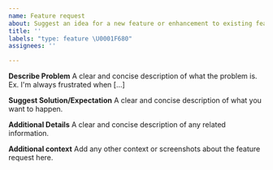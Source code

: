 ```yaml
---
name: Feature request
about: Suggest an idea for a new feature or enhancement to existing features
title: ''
labels: "type: feature \U0001F680"
assignees: ''

---
```


**Describe Problem**
A clear and concise description of what the problem is. Ex. I'm always frustrated when [...]

**Suggest Solution/Expectation**
A clear and concise description of what you want to happen.

**Additional Details**
A clear and concise description of any related information.

**Additional context**
Add any other context or screenshots about the feature request here.
